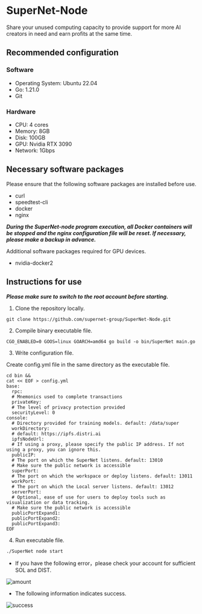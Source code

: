 # SuperNet-Node
Share your unused computing capacity to provide support for more AI creators in need and earn profits at the same time.

## Recommended configuration
### Software
- Operating System: Ubuntu 22.04
- Go: 1.21.0
- Git
### Hardware
- CPU: 4 cores
- Memory: 8GB
- Disk: 100GB
- GPU: Nvidia RTX 3090
- Network: 1Gbps

## Necessary software packages
Please ensure that the following software packages are installed before use.

- curl
- speedtest-cli
- docker
- nginx

***During the SuperNet-node program execution, all Docker containers will be stopped and the nginx configuration file will be reset. If necessary, please make a backup in advance.***

Additional software packages required for GPU devices.
- nvidia-docker2

## Instructions for use

***Please make sure to switch to the root account before starting.***

1. Clone the repository locally.

```
git clone https://github.com/supernet-group/SuperNet-Node.git
```

2. Compile binary executable file.

```
CGO_ENABLED=0 GOOS=linux GOARCH=amd64 go build -o bin/SuperNet main.go
```

3. Write configuration file.

Create config.yml file in the same directory as the executable file.
```
cd bin &&
cat << EOF > config.yml
base:
  rpc:
  # Mnemonics used to complete transactions
  privateKey:
  # The level of privacy protection provided
  securityLevel: 0
console:
  # Directory provided for training models. default: /data/super
  workDirectory:
  # default: https://ipfs.distri.ai
  ipfsNodeUrl:
  # If using a proxy, please specify the public IP address. If not using a proxy, you can ignore this.
  publicIP:
  # The port on which the SuperNet listens. default: 13010
  # Make sure the public network is accessible
  superPort:
  # The port on which the workspace or deploy listens. default: 13011
  workPort:
  # The port on which the Local server listens. default: 13012
  serverPort:
  # Optional, ease of use for users to deploy tools such as visualization or data tracking.
  # Make sure the public network is accessible
  publicPortExpand1:
  publicPortExpand2:
  publicPortExpand3:
EOF
```

4. Run executable file.

```
./SuperNet node start
```

- If you have the following error，please check your account for sufficient SOL and DIST.

![amount](https://github.com/supernet-group/SuperNet-Node/assets/122685398/fbc25da5-486b-4c4f-87b6-b555057ee5e7)

- The following information indicates success.

![success](https://github.com/supernet-group/SuperNet-Node/assets/122685398/0c87c803-cf49-42b0-962d-fde82219116b)
